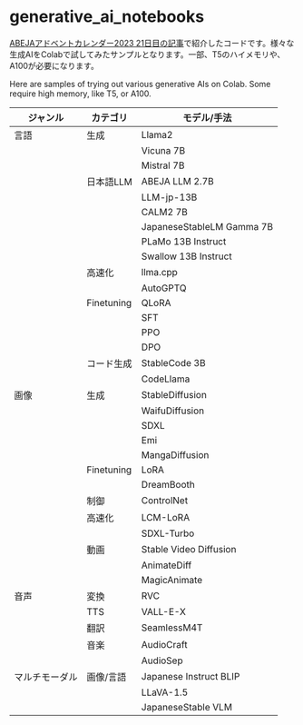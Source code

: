# generative_ai_notebooks

[ABEJAアドベントカレンダー2023 21日目の記事](https://tech-blog.abeja.asia/entry/advent-2023-day21)で紹介したコードです。様々な生成AIをColabで試してみたサンプルとなります。一部、T5のハイメモリや、A100が必要になります。

Here are samples of trying out various generative AIs on Colab. Some require high memory, like T5, or A100.

| ジャンル | カテゴリ | モデル/手法 |
| --- | --- | --- |
| 言語 | 生成 | Llama2 |
|  |  | Vicuna 7B |
|  |  | Mistral 7B |
|  | 日本語LLM | ABEJA LLM 2.7B |
|  |  | LLM-jp-13B |
|  |  | CALM2 7B |
|  |  | JapaneseStableLM Gamma 7B |
|  |  | PLaMo 13B Instruct |
|  |  | Swallow 13B Instruct |
|  | 高速化 | llma.cpp |
|  | | AutoGPTQ |
|  | Finetuning | QLoRA |
|  | | SFT |
|  | | PPO |
|  | | DPO |
|  | コード生成 |  StableCode 3B |
|  |  |  CodeLlama |
| 画像 | 生成 | StableDiffusion |
|  |  | WaifuDiffusion |
|  |  | SDXL |
|  |  | Emi |
|  |  | MangaDiffusion |
|  | Finetuning | LoRA |
|  | | DreamBooth |
|  | 制御 | ControlNet |
|  | 高速化 | LCM-LoRA |
|  | | SDXL-Turbo |
|  | 動画 | Stable Video Diffusion |
|  |  | AnimateDiff |
|  |  | MagicAnimate |
| 音声 | 変換 | RVC |
|  | TTS | VALL-E-X |
|  | 翻訳 | SeamlessM4T |
|  | 音楽 | AudioCraft |
|  | | AudioSep |
| マルチモーダル | 画像/言語 | Japanese Instruct BLIP |
| | | LLaVA-1.5 |
| | | JapaneseStable VLM |
